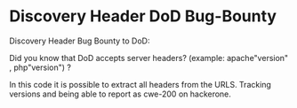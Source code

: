 # Discovery Header DoD Bug-Bounty
Discovery Header Bug Bounty to DoD:

Did you know that DoD accepts server headers? (example: apache"version" , php"version") ?

In this code it is possible to extract all headers from the URLS. 
Tracking versions and being able to report as cwe-200 on hackerone.
